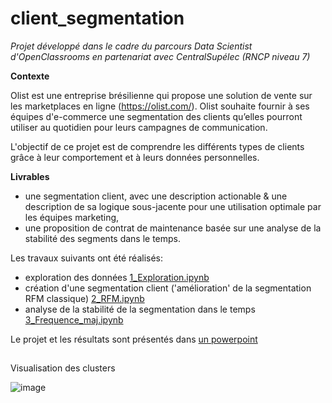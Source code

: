 # client_segmentation
*Projet développé dans le cadre du parcours Data Scientist d'OpenClassrooms en partenariat avec CentralSupélec (RNCP niveau 7)*

**Contexte**

Olist est une entreprise brésilienne qui propose une solution de vente sur les marketplaces en ligne (https://olist.com/).
Olist souhaite fournir à ses équipes d'e-commerce une segmentation des clients qu’elles pourront utiliser au quotidien pour leurs campagnes de communication.

L'objectif de ce projet est de comprendre les différents types de clients grâce à leur comportement et à leurs données personnelles.

**Livrables**

-  une segmentation client, avec une description actionable & une description de sa logique sous-jacente pour une utilisation optimale par les équipes marketing,
-  une proposition de contrat de maintenance basée sur une analyse de la stabilité des segments dans le temps.

Les travaux suivants ont été réalisés:
- exploration des données [1_Exploration.ipynb](1_Exploration.ipynb)
- création d'une segmentation client ('amélioration' de la segmentation RFM classique) [2_RFM.ipynb](2_RFM.ipynb)
- analyse de la stabilité de la segmentation dans le temps [3_Frequence_maj.ipynb](3_Frequence_maj.ipynb)

Le projet et les résultats sont présentés dans [un powerpoint](Presentation_projet.pdf)

##

Visualisation des clusters

![image](https://github.com/estellec18/client_segmentation/assets/126951321/f950c507-dca1-401e-8ef1-cb2b0ec968e3)
